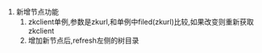 1. 新增节点功能
    1. zkclient单例,参数是zkurl,和单例中filed(zkurl)比较,如果改变则重新获取zkclient
    2. 增加新节点后,refresh左侧的树目录
